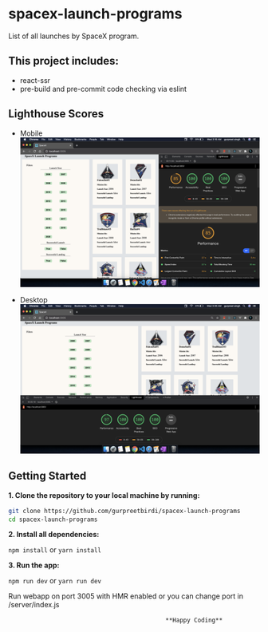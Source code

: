 # spacex-launch-programs

List of all launches by SpaceX program.

## This project includes:

- react-ssr
- pre-build and pre-commit code checking via eslint

## Lighthouse Scores

- Mobile
  ![Lighthouse Scores](/images/lighthouse-scores.png)

- Desktop
  ![Lighthouse Scores](/images/lighthouse-scores-desktop.png)

## Getting Started

**1. Clone the repository to your local machine by running:**

```bash
git clone https://github.com/gurpreetbirdi/spacex-launch-programs
cd spacex-launch-programs
```

**2. Install all dependencies:**

`npm install` or `yarn install`

**3. Run the app:**

`npm run dev` or `yarn run dev`

Run webapp on port 3005 with HMR enabled or you can change port in /server/index.js

                                                **Happy Coding**
